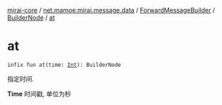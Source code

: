[mirai-core](../../../index.md) / [net.mamoe.mirai.message.data](../../index.md) / [ForwardMessageBuilder](../index.md) / [BuilderNode](index.md) / [at](./at.md)

# at

`infix fun at(time: `[`Int`](https://kotlinlang.org/api/latest/jvm/stdlib/kotlin/-int/index.html)`): BuilderNode`

指定时间.

**Time**
时间戳, 单位为秒

